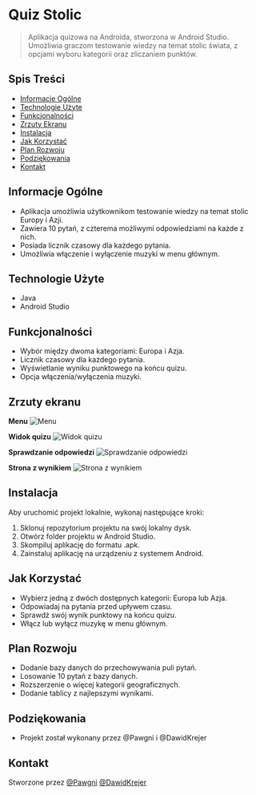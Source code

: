 # Quiz Stolic

> Aplikacja quizowa na Androida, stworzona w Android Studio. Umożliwia graczom testowanie wiedzy na temat stolic świata, z opcjami wyboru kategorii oraz zliczaniem punktów.

## Spis Treści
* [Informacje Ogólne](#informacje-ogólne)
* [Technologie Użyte](#technologie-użyte)
* [Funkcjonalności](#funkcjonalności)
* [Zrzuty Ekranu](#zrzuty-ekranu)
* [Instalacja](#instalacja)
* [Jak Korzystać](#jak-korzystać)
* [Plan Rozwoju](#plan-rozwoju)
* [Podziękowania](#podziękowania)
* [Kontakt](#kontakt)

## Informacje Ogólne
- Aplikacja umożliwia użytkownikom testowanie wiedzy na temat stolic Europy i Azji.
- Zawiera 10 pytań, z czterema możliwymi odpowiedziami na każde z nich.
- Posiada licznik czasowy dla każdego pytania.
- Umożliwia włączenie i wyłączenie muzyki w menu głównym.

## Technologie Użyte
- Java
- Android Studio

## Funkcjonalności
- Wybór między dwoma kategoriami: Europa i Azja.
- Licznik czasowy dla każdego pytania.
- Wyświetlanie wyniku punktowego na końcu quizu.
- Opcja włączenia/wyłączenia muzyki.

## Zrzuty ekranu

**Menu**
![Menu](Screenshots/s1.jpg)

**Widok quizu**
![Widok quizu](Screenshots/s2.jpg)

**Sprawdzanie odpowiedzi**
![Sprawdzanie odpowiedzi](Screenshots/s3.jpg)

**Strona z wynikiem**
![Strona z wynikiem](Screenshots/s4.jpg)


## Instalacja
Aby uruchomić projekt lokalnie, wykonaj następujące kroki:
1. Sklonuj repozytorium projektu na swój lokalny dysk.
2. Otwórz folder projektu w Android Studio.
3. Skompiluj aplikację do formatu .apk.
4. Zainstaluj aplikację na urządzeniu z systemem Android.

## Jak Korzystać
- Wybierz jedną z dwóch dostępnych kategorii: Europa lub Azja.
- Odpowiadaj na pytania przed upływem czasu.
- Sprawdź swój wynik punktowy na końcu quizu.
- Włącz lub wyłącz muzykę w menu głównym.

## Plan Rozwoju
- Dodanie bazy danych do przechowywania puli pytań.
- Losowanie 10 pytań z bazy danych.
- Rozszerzenie o więcej kategorii geograficznych.
- Dodanie tablicy z najlepszymi wynikami.

## Podziękowania
- Projekt został wykonany przez @Pawgni i @DawidKrejer

## Kontakt
Stworzone przez [@Pawgni](https://github.com/Pawgni)
                [@DawidKrejer](https://github.com/DawidKrejer)
